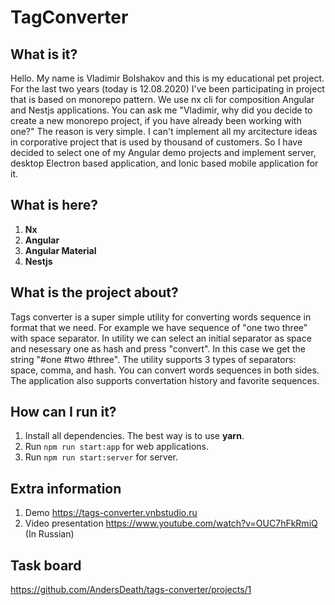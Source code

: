 # TagConverter

## What is it?

Hello. My name is Vladimir Bolshakov and this is my educational pet project. For the last two years (today is 12.08.2020) I've been participating in project that is based on monorepo pattern. We use nx cli for composition Angular and Nestjs applications. You can ask me "Vladimir, why did you decide to create a new monorepo project, if you have already been working with one?" The reason is very simple. I can't implement all my arcitecture ideas in corporative project that is used by thousand of customers. So I have decided to select one of my Angular demo projects and implement server, desktop Electron based application, and Ionic based mobile application for it.

## What is here?

1. **Nx**
2. **Angular**
3. **Angular Material**
4. **Nestjs**

## What is the project about?

Tags converter is a super simple utility for converting words sequence in format that we need. For example we have sequence of "one two three" with space separator. In utility we can select an initial separator as space and nesessary one as hash and press "convert". In this case we get the string "#one #two #three". The utility supports 3 types of separators: space, comma, and hash. You can convert words sequences in both sides. The application also supports convertation history and favorite sequences.

## How can I run it?

1. Install all dependencies. The best way is to use **yarn**.
2. Run `npm run start:app` for web applications.
3. Run `npm run start:server` for server.

## Extra information

1. Demo https://tags-converter.vnbstudio.ru
2. Video presentation https://www.youtube.com/watch?v=OUC7hFkRmiQ (In Russian)

## Task board
https://github.com/AndersDeath/tags-converter/projects/1
